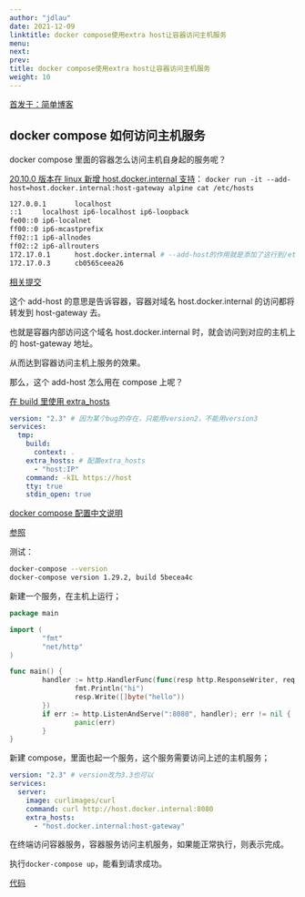 ```yaml
---
author: "jdlau"
date: 2021-12-09
linktitle: docker compose使用extra host让容器访问主机服务
menu:
next:
prev:
title: docker compose使用extra host让容器访问主机服务
weight: 10
---
```


[首发于：简单博客](/posts/2021/12/docker_compose_extra_host/)

## docker compose 如何访问主机服务

docker compose 里面的容器怎么访问主机自身起的服务呢？

[20.10.0 版本在 linux 新增 host.docker.internal 支持](https://docs.docker.com/engine/release-notes/#networking-3)：
`docker run -it --add-host=host.docker.internal:host-gateway alpine cat /etc/hosts`

```sh
127.0.0.1       localhost
::1     localhost ip6-localhost ip6-loopback
fe00::0 ip6-localnet
ff00::0 ip6-mcastprefix
ff02::1 ip6-allnodes
ff02::2 ip6-allrouters
172.17.0.1      host.docker.internal # --add-host的作用就是添加了这行到/etc/hosts
172.17.0.3      cb0565ceea26
```

[相关提交](https://github.com/moby/moby/pull/40007)

这个 add-host 的意思是告诉容器，容器对域名 host.docker.internal 的访问都将转发到 host-gateway 去。

也就是容器内部访问这个域名 host.docker.internal 时，就会访问到对应的主机上的 host-gateway 地址。

从而达到容器访问主机上服务的效果。

那么，这个 add-host 怎么用在 compose 上呢？

[在 build 里使用 extra_hosts](https://github.com/docker/cli/issues/1293)

```yaml
version: "2.3" # 因为某个bug的存在，只能用version2，不能用version3
services:
  tmp:
    build:
      context: .
    extra_hosts: # 配置extra_hosts
      - "host:IP"
    command: -kIL https://host
    tty: true
    stdin_open: true
```

[docker compose 配置中文说明](https://www.huaweicloud.com/articles/d8c4873d55e2485840070b65765860b9.html)

[参照](https://docs.microsoft.com/en-us/dotnet/architecture/microservices/multi-container-microservice-net-applications/multi-container-applications-docker-compose)

测试：

```sh
docker-compose --version
docker-compose version 1.29.2, build 5becea4c
```

新建一个服务，在主机上运行；

```go
package main

import (
        "fmt"
        "net/http"
)

func main() {
        handler := http.HandlerFunc(func(resp http.ResponseWriter, req *http.Request) {
                fmt.Println("hi")
                resp.Write([]byte("hello"))
        })
        if err := http.ListenAndServe(":8080", handler); err != nil {
                panic(err)
        }
}
```

新建 compose，里面也起一个服务，这个服务需要访问上述的主机服务；

```yaml
version: "2.3" # version改为3.3也可以
services:
  server:
    image: curlimages/curl
    command: curl http://host.docker.internal:8080
    extra_hosts:
      - "host.docker.internal:host-gateway"
```

在终端访问容器服务，容器服务访问主机服务，如果能正常执行，则表示完成。

执行`docker-compose up`，能看到请求成功。

[代码](https://github.com/donnol/compose)
